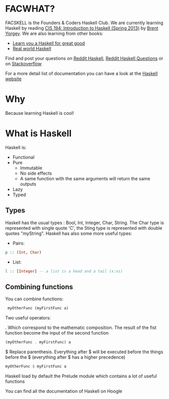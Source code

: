 
# FACWHAT?

FACSKELL is the Founders & Coders Haskell Club. We are currently learning Haskell by reading [CIS 194: Introduction to Haskell (Spring 2013)](http://www.seas.upenn.edu/~cis194/spring13/lectures.html) by [Brent Yorgey](https://byorgey.wordpress.com/). We are also learning from other books:
- [Learn you a Haskell for great good](http://learnyouahaskell.com/)
- [Real world Haskell](http://book.realworldhaskell.org/read/)


Find and post your questions on [Reddit Haskell](https://www.reddit.com/r/haskell/), [Reddit Haskell Questions](https://www.reddit.com/r/haskellquestions) or on [Stackoverflow](http://stackoverflow.com/questions/tagged?tagnames=haskell)

For a more detail list of documentation you can have a look at the [Haskell website](https://www.haskell.org/documentation)

# Why

Because learning Haskell is cool!

# What is Haskell

Haskell is:
- Functional
- Pure
  - Immutable
  - No side effects
  - A same function with the same arguments will return the same outputs
- Lazy
- Typed

## Types

Haskell has the usual types : Bool, Int, Integer, Char, String. The Char type is represented with single quote 'C', the Sting type is represented with double quotes "myString". Haskell has also some more useful types:

- Pairs:
```haskell
p :: (Int, Char)
```
- List:
```haskell
l :: [Integer] -- a list is a head and a tail (x:xs)
```
## Combining functions

You can combine functions:

```haskell
 myOtherFunc (myFirstFunc a)
 ```
 Two useful operators:

 . Which correspond to the mathematic composition. The result of the fist function become the input of the second function

```haskell
(myOtherFunc . myFirstFunc) a
```
 $ Replace parenthesis. Everything after $ will be executed before the things before the $ (everything after $ has a higher precedence)

```haskell
myOtherFunc $ myFirstFunc a
```
 Haskell load by default the Prelude module which contains a lot of useful functions

 You can find all the documentation of Haskell on Hoogle
